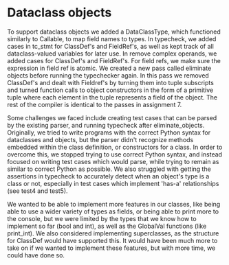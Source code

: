 # Dataclass objects

To support dataclass objects we added a DataClassType, which functioned similarly to Callable, to map field names to types.
In typecheck, we added cases in tc_stmt for ClassDef's and FieldRef's, as well as kept track of all dataclass-valued variables for later use.
In remove complex operands, we added cases for ClassDef's and FieldRef's. For field refs, we make sure the expression in field ref is atomic.
We created a new pass called eliminate objects before running the typechecker again. In this pass we removed ClassDef's 
and dealt with Fieldref's by turning them into tuple subscripts and turned function calls to object constructors in the form of a primitive tuple where each element in the tuple represents a field of the object.
The rest of the compiler is identical to the passes in assignment 7. 

Some challenges we faced include creating test cases that can be parsed by the existing parser, and running typecheck after eliminate_objects. Originally, we tried to write programs with the correct Python syntax for dataclasses and objects, but the parser didn't recognize methods embedded within the class definition, or constructors for a class. In order to overcome this, we stopped trying to use correct Python syntax, and instead focused on writing test cases which would parse, while trying to remain as similar to correct Python as possible. We also struggled with getting the assertions in typecheck to accurately detect when an object's type is a class or not, especially in test cases which implement 'has-a' relationships (see test4 and test5).

We wanted to be able to implement more features in our classes, like being able to use a wider variety of types as fields, or being able to print more to the console, but we were limited by the types that we know how to implement so far (bool and int), as well as the GlobalVal functions (like print_int). We also considered implementing superclasses, as the structure for ClassDef would have supported this. It would have been much more to take on if we wanted to implement these features, but with more time, we could have done so.